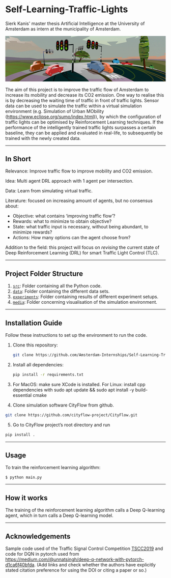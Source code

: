 # Self-Learning-Traffic-Lights
Sierk Kanis' master thesis Artificial Intelligence at the University of Amsterdam as intern at the municipality of Amsterdam. 

![](media/traffic.png)

The aim of this project is to improve the traffic flow of Amsterdam to increase its mobility and decrease its CO2 emission. One way to realise this is by decreasing the waiting time of traffic in front of traffic lights. 
Sensor data can be used to simulate the traffic within a virtual simulation environment (e.g. Simulation of Urban MObility (https://www.eclipse.org/sumo/index.html)),
by which the configuration of traffic lights can be optimised by Reinforcement Learning techniques. 
If the performance of the intelligently trained traffic lights surpasses a certain baseline, they can be applied and evaluated in real-life, 
to subsequently be trained with the newly created data.

---

## In Short

Relevance: Improve traffic flow to improve mobility and CO2 emission.

Idea: Multi agent DRL approach with 1 agent per intersection.

Data: Learn from simulating virtual traffic.

Literature: focused on increasing amount of agents, but no consensus about:
- Objective: what contains ‘improving traffic flow’?
- Rewards: what to minimize to obtain objective?
- State: what traffic input is necessary, without being abundant, to minimize rewards?
- Actions: How many options can the agent choose from?

Addition to the field: this project will focus on *revising* the current state of Deep Reinforcement Learning (DRL) for smart Traffic Light Control (TLC).


---

## Project Folder Structure

1) [`src`](./src): Folder containing all the Python code.
1) [`data`](./data): Folder containing the different data sets.
1) [`experiments`](./experiments): Folder containing results of different experiment setups.
1) [`media`](./media): Folder concerning visualisation of the simulation environment.

---

## Installation Guide

Follow these instructions to set up the environment to run the code.

1) Clone this repository:
    ```bash
    git clone https://github.com/Amsterdam-Internships/Self-Learning-Traffic-Lights
    ```

2) Install all dependencies:
    ```bash
    pip install -r requirements.txt
    ```
3) For MacOS: make sure XCode is installed. For Linux: install cpp dependencies with sudo apt update && sudo apt install -y build-essential cmake

4) Clone simulation software CityFlow from github.

```bash
git clone https://github.com/cityflow-project/CityFlow.git
```
5) Go to CityFlow project’s root directory and run
```bash
pip install .
```
---

## Usage

To train the reinforcement learning algorithm:

```
$ python main.py
```

---

## How it works

The training of the reinforcement learning algorithm calls a Deep Q-learning agent, which in turn calls a Deep Q-learning model.

---

## Acknowledgements

Sample code used of the Traffic Signal Control Competition [TSCC2019](https://github.com/tianrang-intelligence/TSCC2019) and code for DQN in pytorch used from https://medium.com/@unnatsingh/deep-q-network-with-pytorch-d1ca6f40bfda.
(Add links and check whether the authors have explicitly stated citation preference for using the DOI or citing a paper or so.)
